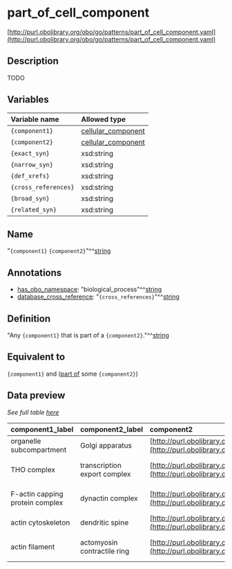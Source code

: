 # part_of_cell_component

[http://purl.obolibrary.org/obo/go/patterns/part_of_cell_component.yaml](http://purl.obolibrary.org/obo/go/patterns/part_of_cell_component.yaml)

## Description

TODO




## Variables

| Variable name | Allowed type |
|:--------------|:-------------|
| `{component1}` | [cellular_component](http://purl.obolibrary.org/obo/GO_0005575) |
| `{component2}` | [cellular_component](http://purl.obolibrary.org/obo/GO_0005575) |
| `{exact_syn}` | xsd:string |
| `{narrow_syn}` | xsd:string |
| `{def_xrefs}` | xsd:string |
| `{cross_references}` | xsd:string |
| `{broad_syn}` | xsd:string |
| `{related_syn}` | xsd:string |

## Name

"`{component1}` `{component2}`"^^[string](http://www.w3.org/2001/XMLSchema#string)

## Annotations

- [has_obo_namespace](http://www.geneontology.org/formats/oboInOwl#hasOBONamespace): "biological_process"^^[string](http://www.w3.org/2001/XMLSchema#string)
- [database_cross_reference](http://www.geneontology.org/formats/oboInOwl#hasDbXref): "`{cross_references}`"^^[string](http://www.w3.org/2001/XMLSchema#string)

## Definition

"Any `{component1}` that is part of a `{component2}`."^^[string](http://www.w3.org/2001/XMLSchema#string)

## Equivalent to

`{component1}`  and ([part of](http://purl.obolibrary.org/obo/BFO_0000050) some `{component2}`)







## Data preview

*See full table [here](https://github.com/geneontology/go-ontology/tree/master/src/design_patterns/part_of_cell_component.tsv)*

| component1_label | component2_label | component2 | component1 | defined_class_label | defined_class |
|:--|:--|:--|:--|:--|:--|
| organelle subcompartment | Golgi apparatus | [http://purl.obolibrary.org/obo/GO_0005794](http://purl.obolibrary.org/obo/GO_0005794) | [http://purl.obolibrary.org/obo/GO_0031984](http://purl.obolibrary.org/obo/GO_0031984) | Golgi apparatus subcompartment | [http://purl.obolibrary.org/obo/GO_0098791](http://purl.obolibrary.org/obo/GO_0098791) |
| THO complex | transcription export complex | [http://purl.obolibrary.org/obo/GO_0000346](http://purl.obolibrary.org/obo/GO_0000346) | [http://purl.obolibrary.org/obo/GO_0000347](http://purl.obolibrary.org/obo/GO_0000347) | THO complex part of transcription export complex | [http://purl.obolibrary.org/obo/GO_0000445](http://purl.obolibrary.org/obo/GO_0000445) |
| F-actin capping protein complex | dynactin complex | [http://purl.obolibrary.org/obo/GO_0005869](http://purl.obolibrary.org/obo/GO_0005869) | [http://purl.obolibrary.org/obo/GO_0008290](http://purl.obolibrary.org/obo/GO_0008290) | actin capping protein of dynactin complex | [http://purl.obolibrary.org/obo/GO_0005870](http://purl.obolibrary.org/obo/GO_0005870) |
| actin cytoskeleton | dendritic spine | [http://purl.obolibrary.org/obo/GO_0043197](http://purl.obolibrary.org/obo/GO_0043197) | [http://purl.obolibrary.org/obo/GO_0015629](http://purl.obolibrary.org/obo/GO_0015629) | actin cytoskeleton of dendritic spine | [http://purl.obolibrary.org/obo/GO_0098938](http://purl.obolibrary.org/obo/GO_0098938) |
| actin filament | actomyosin contractile ring | [http://purl.obolibrary.org/obo/GO_0005826](http://purl.obolibrary.org/obo/GO_0005826) | [http://purl.obolibrary.org/obo/GO_0005884](http://purl.obolibrary.org/obo/GO_0005884) | actomyosin contractile ring actin filament | [http://purl.obolibrary.org/obo/GO_1903144](http://purl.obolibrary.org/obo/GO_1903144) |

